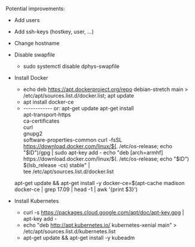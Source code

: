 Potential improvements:


* Add users

* Add ssh-keys (hostkey, user, ...)

* Change hostname

* Disable swapfile 
    * sudo systemctl disable dphys-swapfile

* Install Docker
     * echo deb https://apt.dockerproject.org/repo debian-stretch main > /etc/apt/sources.list.d/docker.list; apt update
     * apt install docker-ce 
     * ------------ or:
     apt-get update
     apt-get install \
          apt-transport-https \
          ca-certificates \
          curl \
          gnupg2 \
          software-properties-common
     curl -fsSL https://download.docker.com/linux/$(. /etc/os-release; echo "$ID")/gpg | sudo apt-key add -
     echo "deb [arch=armhf] https://download.docker.com/linux/$(. /etc/os-release; echo "$ID") \
        $(lsb_release -cs) stable" | \
        tee /etc/apt/sources.list.d/docker.list

     apt-get update && apt-get install -y docker-ce=$(apt-cache madison docker-ce | grep 17.09 | head -1 | awk '{print $3}')
     
* Install Kubernetes
    * curl -s https://packages.cloud.google.com/apt/doc/apt-key.gpg | apt-key add -
    * echo "deb http://apt.kubernetes.io/ kubernetes-xenial main" > /etc/apt/sources.list.d/kubernetes.list
    * apt-get update && apt-get install -y kubeadm                     